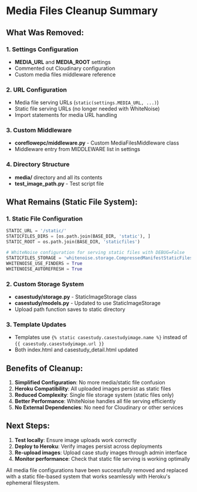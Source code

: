 # Media Files Cleanup Summary

## What Was Removed:

### 1. Settings Configuration
- **MEDIA_URL** and **MEDIA_ROOT** settings
- Commented out Cloudinary configuration
- Custom media files middleware reference

### 2. URL Configuration
- Media file serving URLs (`static(settings.MEDIA_URL, ...)`)
- Static file serving URLs (no longer needed with WhiteNoise)
- Import statements for media URL handling

### 3. Custom Middleware
- **coreflowepc/middleware.py** - Custom MediaFilesMiddleware class
- Middleware entry from MIDDLEWARE list in settings

### 4. Directory Structure
- **media/** directory and all its contents
- **test_image_path.py** - Test script file

## What Remains (Static File System):

### 1. Static File Configuration
```python
STATIC_URL = '/static/'
STATICFILES_DIRS = [os.path.join(BASE_DIR, 'static'), ]
STATIC_ROOT = os.path.join(BASE_DIR, 'staticfiles')

# WhiteNoise configuration for serving static files with DEBUG=False
STATICFILES_STORAGE = 'whitenoise.storage.CompressedManifestStaticFilesStorage'
WHITENOISE_USE_FINDERS = True
WHITENOISE_AUTOREFRESH = True
```

### 2. Custom Storage System
- **casestudy/storage.py** - StaticImageStorage class
- **casestudy/models.py** - Updated to use StaticImageStorage
- Upload path function saves to static directory

### 3. Template Updates
- Templates use `{% static casestudy.casestudyimage.name %}` instead of `{{ casestudy.casestudyimage.url }}`
- Both index.html and casestudy_detail.html updated

## Benefits of Cleanup:

1. **Simplified Configuration**: No more media/static file confusion
2. **Heroku Compatibility**: All uploaded images persist as static files
3. **Reduced Complexity**: Single file storage system (static files only)
4. **Better Performance**: WhiteNoise handles all file serving efficiently
5. **No External Dependencies**: No need for Cloudinary or other services

## Next Steps:

1. **Test locally**: Ensure image uploads work correctly
2. **Deploy to Heroku**: Verify images persist across deployments
3. **Re-upload images**: Upload case study images through admin interface
4. **Monitor performance**: Check that static file serving is working optimally

All media file configurations have been successfully removed and replaced with a static file-based system that works seamlessly with Heroku's ephemeral filesystem.
